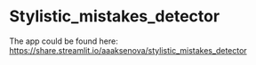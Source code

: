 # Stylistic_mistakes_detector

The app could be found here: https://share.streamlit.io/aaaksenova/stylistic_mistakes_detector 

